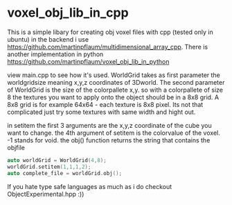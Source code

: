 # voxel_obj_lib_in_cpp
This is a simple libary for creating obj voxel files with cpp (tested only in ubuntu)
in the backend i use https://github.com/martinpflaum/multidimensional_array_cpp.
There is another implementation in python https://github.com/martinpflaum/voxel_obj_lib_in_python

view main.cpp to see how it's used. WorldGrid takes as first parameter the worldgridsize meaning x,y,z coordinates of 3Dworld.
The second parameter of WorldGrid is the size of the colorpallete x,y. so with a colorpallete of size 8 the textures you want to apply onto the object should be in a 8x8 grid. A 8x8 grid is for example 64x64 - each texture is 8x8 pixel. Its not that complicated just try some textures with same width and hight out.

in setitem the first 3 arguments are the x,y,z coordinate of the cube you want to change.
the 4th argument of setitem is the colorvalue of the voxel. -1 stands for void.
the obj() function returns the string that contains the objfile
 ```cpp
 auto worldGrid = WorldGrid(4,8);
 worldGrid.setitem(1,1,1,2);
 auto complete_file = worldGrid.obj();
 ```
If you hate type safe languages as much as i do checkout ObjectExperimental.hpp :))
